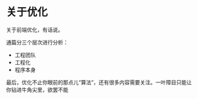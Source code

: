 # 关于优化

关于前端优化，有话说。

通篇分三个层次进行分析：

- 工程团队
- 工程化
- 程序本身

最后，优化不止你眼前的那点儿“算法”，还有很多内容需要关注。一叶障目只能让你钻进牛角尖里，欲罢不能
